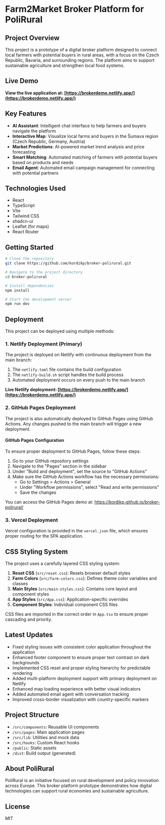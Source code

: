 # Farm2Market Broker Platform for PoliRural

## Project Overview

This project is a prototype of a digital broker platform designed to connect local farmers with potential buyers in rural areas, with a focus on the Czech Republic, Bavaria, and surrounding regions. The platform aims to support sustainable agriculture and strengthen local food systems.

## Live Demo

**View the live application at: [https://brokerdemo.netlify.app/](https://brokerdemo.netlify.app/)**

## Key Features

- **AI Assistant**: Intelligent chat interface to help farmers and buyers navigate the platform
- **Interactive Map**: Visualize local farms and buyers in the Šumava region (Czech Republic, Germany, Austria)
- **Market Predictions**: AI-powered market trend analysis and price forecasting
- **Smart Matching**: Automated matching of farmers with potential buyers based on products and needs
- **Email Agent**: Automated email campaign management for connecting with potential partners

## Technologies Used

- React
- TypeScript
- Vite
- Tailwind CSS
- shadcn-ui
- Leaflet (for maps)
- React Router

## Getting Started

```sh
# Clone the repository
git clone https://github.com/kordikp/broker-polirural.git

# Navigate to the project directory
cd broker-polirural

# Install dependencies
npm install

# Start the development server
npm run dev
```

## Deployment

This project can be deployed using multiple methods:

### 1. Netlify Deployment (Primary)

The project is deployed on Netlify with continuous deployment from the main branch:

1. The `netlify.toml` file contains the build configuration
2. The `netlify-build.sh` script handles the build process
3. Automated deployment occurs on every push to the main branch

**Live Netlify deployment: [https://brokerdemo.netlify.app/](https://brokerdemo.netlify.app/)**

### 2. GitHub Pages Deployment

The project is also automatically deployed to GitHub Pages using GitHub Actions. Any changes pushed to the main branch will trigger a new deployment.

#### GitHub Pages Configuration

To ensure proper deployment to GitHub Pages, follow these steps:

1. Go to your GitHub repository settings
2. Navigate to the "Pages" section in the sidebar
3. Under "Build and deployment", set the source to "GitHub Actions"
4. Make sure the GitHub Actions workflow has the necessary permissions:
   - Go to Settings > Actions > General
   - Under "Workflow permissions", select "Read and write permissions"
   - Save the changes

You can access the GitHub Pages demo at: https://kordikp.github.io/broker-polirural/

### 3. Vercel Deployment

Vercel configuration is provided in the `vercel.json` file, which ensures proper routing for the SPA application.

## CSS Styling System

The project uses a carefully layered CSS styling system:

1. **Reset CSS** (`src/reset.css`): Resets browser default styles
2. **Farm Colors** (`src/farm-colors.css`): Defines theme color variables and classes
3. **Main Styles** (`src/main-styles.css`): Contains core layout and component styles
4. **App Styles** (`src/App.css`): Application-specific overrides
5. **Component Styles**: Individual component CSS files

CSS files are imported in the correct order in `App.tsx` to ensure proper cascading and priority.

## Latest Updates

- Fixed styling issues with consistent color application throughout the application
- Enhanced footer component to ensure proper text contrast on dark backgrounds
- Implemented CSS reset and proper styling hierarchy for predictable rendering
- Added multi-platform deployment support with primary deployment on Netlify
- Enhanced map loading experience with better visual indicators
- Added automated email agent with conversation tracking
- Improved cross-border visualization with country-specific markers

## Project Structure

- `/src/components`: Reusable UI components
- `/src/pages`: Main application pages
- `/src/lib`: Utilities and mock data
- `/src/hooks`: Custom React hooks
- `/public`: Static assets
- `/dist`: Build output (generated)

## About PoliRural

PoliRural is an initiative focused on rural development and policy innovation across Europe. This broker platform prototype demonstrates how digital technologies can support rural economies and sustainable agriculture.

## License

MIT
